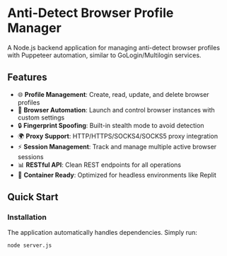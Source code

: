 # Anti-Detect Browser Profile Manager

A Node.js backend application for managing anti-detect browser profiles with Puppeteer automation, similar to GoLogin/Multilogin services.

## Features

- 🌐 **Profile Management**: Create, read, update, and delete browser profiles
- 🚀 **Browser Automation**: Launch and control browser instances with custom settings
- 🔒 **Fingerprint Spoofing**: Built-in stealth mode to avoid detection
- 🌍 **Proxy Support**: HTTP/HTTPS/SOCKS4/SOCKS5 proxy integration
- ⚡ **Session Management**: Track and manage multiple active browser sessions
- 📊 **RESTful API**: Clean REST endpoints for all operations
- 🐳 **Container Ready**: Optimized for headless environments like Replit

## Quick Start

### Installation

The application automatically handles dependencies. Simply run:

```bash
node server.js
